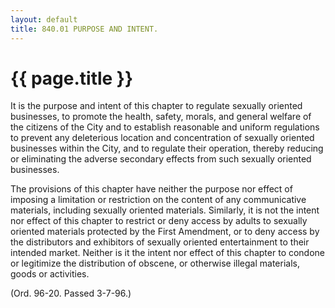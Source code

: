 ```yaml
---
layout: default 
title: 840.01 PURPOSE AND INTENT.
---
```


{{ page.title }}
================

It is the purpose and intent of this chapter to regulate sexually
oriented businesses, to promote the health, safety, morals, and general
welfare of the citizens of the City and to establish reasonable and
uniform regulations to prevent any deleterious location and
concentration of sexually oriented businesses within the City, and to
regulate their operation, thereby reducing or eliminating the adverse
secondary effects from such sexually oriented businesses.

The provisions of this chapter have neither the purpose nor effect of
imposing a limitation or restriction on the content of any communicative
materials, including sexually oriented materials. Similarly, it is not
the intent nor effect of this chapter to restrict or deny access by
adults to sexually oriented materials protected by the First Amendment,
or to deny access by the distributors and exhibitors of sexually
oriented entertainment to their intended market. Neither is it the
intent nor effect of this chapter to condone or legitimize the
distribution of obscene, or otherwise illegal materials, goods or
activities.

(Ord. 96-20. Passed 3-7-96.)
